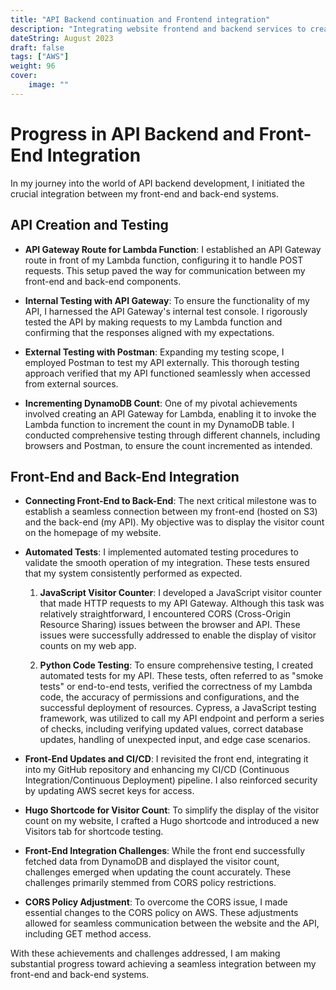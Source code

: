 ```yaml
---
title: "API Backend continuation and Frontend integration"
description: "Integrating website frontend and backend services to create an example visitor counter stat."
dateString: August 2023
draft: false
tags: ["AWS"]
weight: 96
cover:
    image: ""
---
```


# Progress in API Backend and Front-End Integration

In my journey into the world of API backend development, I initiated the crucial integration between my front-end and back-end systems.

## API Creation and Testing

- **API Gateway Route for Lambda Function**: I established an API Gateway route in front of my Lambda function, configuring it to handle POST requests. This setup paved the way for communication between my front-end and back-end components.

- **Internal Testing with API Gateway**: To ensure the functionality of my API, I harnessed the API Gateway's internal test console. I rigorously tested the API by making requests to my Lambda function and confirming that the responses aligned with my expectations.

- **External Testing with Postman**: Expanding my testing scope, I employed Postman to test my API externally. This thorough testing approach verified that my API functioned seamlessly when accessed from external sources.

- **Incrementing DynamoDB Count**: One of my pivotal achievements involved creating an API Gateway for Lambda, enabling it to invoke the Lambda function to increment the count in my DynamoDB table. I conducted comprehensive testing through different channels, including browsers and Postman, to ensure the count incremented as intended.

## Front-End and Back-End Integration

- **Connecting Front-End to Back-End**: The next critical milestone was to establish a seamless connection between my front-end (hosted on S3) and the back-end (my API). My objective was to display the visitor count on the homepage of my website.

- **Automated Tests**: I implemented automated testing procedures to validate the smooth operation of my integration. These tests ensured that my system consistently performed as expected.

  1. **JavaScript Visitor Counter**: I developed a JavaScript visitor counter that made HTTP requests to my API Gateway. Although this task was relatively straightforward, I encountered CORS (Cross-Origin Resource Sharing) issues between the browser and API. These issues were successfully addressed to enable the display of visitor counts on my web app.

  2. **Python Code Testing**: To ensure comprehensive testing, I created automated tests for my API. These tests, often referred to as "smoke tests" or end-to-end tests, verified the correctness of my Lambda code, the accuracy of permissions and configurations, and the successful deployment of resources. Cypress, a JavaScript testing framework, was utilized to call my API endpoint and perform a series of checks, including verifying updated values, correct database updates, handling of unexpected input, and edge case scenarios.

- **Front-End Updates and CI/CD**: I revisited the front end, integrating it into my GitHub repository and enhancing my CI/CD (Continuous Integration/Continuous Deployment) pipeline. I also reinforced security by updating AWS secret keys for access.

- **Hugo Shortcode for Visitor Count**: To simplify the display of the visitor count on my website, I crafted a Hugo shortcode and introduced a new Visitors tab for shortcode testing.

- **Front-End Integration Challenges**: While the front end successfully fetched data from DynamoDB and displayed the visitor count, challenges emerged when updating the count accurately. These challenges primarily stemmed from CORS policy restrictions.

- **CORS Policy Adjustment**: To overcome the CORS issue, I made essential changes to the CORS policy on AWS. These adjustments allowed for seamless communication between the website and the API, including GET method access.

With these achievements and challenges addressed, I am making substantial progress toward achieving a seamless integration between my front-end and back-end systems.
